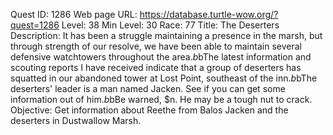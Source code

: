 Quest ID: 1286
Web page URL: https://database.turtle-wow.org/?quest=1286
Level: 38
Min Level: 30
Race: 77
Title: The Deserters
Description: It has been a struggle maintaining a presence in the marsh, but through strength of our resolve, we have been able to maintain several defensive watchtowers throughout the area.$b$bThe latest information and scouting reports I have received indicate that a group of deserters has squatted in our abandoned tower at Lost Point, southeast of the inn.$b$bThe deserters' leader is a man named Jacken. See if you can get some information out of him.$b$bBe warned, $n. He may be a tough nut to crack.
Objective: Get information about Reethe from Balos Jacken and the deserters in Dustwallow Marsh.
